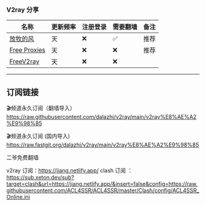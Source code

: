 

### V2ray 分享

| 名称                                                         | 更新频率 | 注册登录 | 需要翻墙 | 备注         |
| ------------------------------------------------------------ | -------- | -------- | -------- | ------------ |
| [放牧的风](https://www.youneed.win/free-v2ray)               | 天       | ❌        | ✅        | 推荐                |
| [Free Proxies](https://proxypoolsstest.herokuapp.com/)               | 天       | ❌        | ❌        | 推荐                |
| [FreeV2ray](https://view.freev2ray.org/)               | 天       | ❌        | ❌        |                 |


---

## 订阅链接

🎬频道永久订阅（翻墙导入） https://raw.githubusercontent.com/dalazhi/v2ray/main/v2ray%E8%AE%A2%E9%98%85

🎬频道永久订阅 (国内导入) https://raw.fastgit.org/dalazhi/v2ray/main/v2ray%E8%AE%A2%E9%98%85

二爷免费翻墙

v2ray 订阅：https://jiang.netlify.app/
clash 订阅 ：https://sub.xeton.dev/sub?target=clash&url=https://jiang.netlify.app/&insert=false&config=https://raw.githubusercontent.com/ACL4SSR/ACL4SSR/master/Clash/config/ACL4SSR_Online.ini
